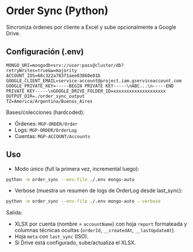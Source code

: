 # Order Sync (Python)

Sincroniza órdenes por cliente a Excel y sube opcionalmente a Google Drive.

## Configuración (.env)

```
MONGO_URI=mongodb+srv://user:pass@cluster/db?retryWrites=true&w=majority
ACCOUNT_IDS=68c322a783f1aee03860e01b
GOOGLE_CLIENT_EMAIL=service-account@project.iam.gserviceaccount.com
GOOGLE_PRIVATE_KEY=-----BEGIN PRIVATE KEY-----\nABC...\n-----END PRIVATE KEY-----\nGOOGLE_DRIVE_FOLDER_ID=xxxxxxxxxxxxxxxxxxxx
OUTPUT_DIR=./order_sync_output
TZ=America/Argentina/Buenos_Aires
```

Bases/colecciones (hardcoded):
- Órdenes: `MGP-ORDER/Order`
- Logs: `MGP-ORDER/OrderLog`
- Cuentas: `MGP-ACCOUNT/Accounts`

## Uso

- Modo único (full la primera vez, incremental luego):
```bash
python -m order_sync --env-file ./.env mongo-auto
```
- Verbose (muestra un resumen de logs de OrderLog desde last_sync):
```bash
python -m order_sync --env-file ./.env mongo-auto --verbose
```

Salida:
- XLSX por cuenta (nombre = `accountName`) con hoja `report` formateada y columnas técnicas ocultas (`orderId`, `__createdAt`, `__lastUpdateAt`).
- Hoja `meta` con `last_sync` (ISO).
- Si Drive está configurado, sube/actualiza el XLSX.

